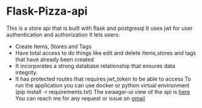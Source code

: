 # Flask-Pizza-api
This is a store api that is built with flask and postgresql
It uses jwt for user authentication and authorization
It lets users:
- Create Items, Stores and Tags
- Have total access to do things like edit and delete items,stores and tags that have already been created
- It incorporates a strong database relationship that ensures  data integrity.
- It has protected routes that requires jwt_token to be able to access
To run the application you can use docker or python virtual environment (pip install -r requirements.txt)
The swaager-ui view of the api is [here](https://)
You can reach me for any request or issue on [gmail](mailto:isongrichard234@gmail.com)

